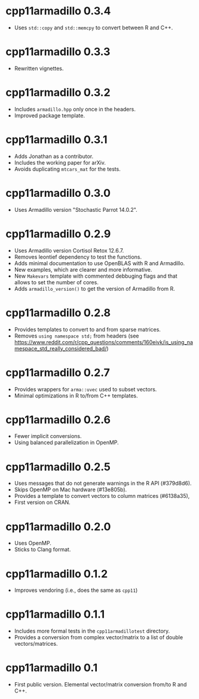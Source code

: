 # cpp11armadillo 0.3.4

* Uses `std::copy` and `std::memcpy` to convert between R and C++.

# cpp11armadillo 0.3.3

* Rewritten vignettes.

# cpp11armadillo 0.3.2

* Includes `armadillo.hpp` only once in the headers.
* Improved package template.

# cpp11armadillo 0.3.1

* Adds Jonathan as a contributor.
* Includes the working paper for arXiv.
* Avoids duplicating `mtcars_mat` for the tests.

# cpp11armadillo 0.3.0

* Uses Armadillo version "Stochastic Parrot 14.0.2".

# cpp11armadillo 0.2.9

* Uses Armadillo version Cortisol Retox 12.6.7.
* Removes leontief dependency to test the functions.
* Adds minimal documentation to use OpenBLAS with R and Armadillo.
* New examples, which are clearer and more informative.
* New `Makevars` template with commented debbuging flags and that allows to set the number of cores.
* Adds `armadillo_version()` to get the version of Armadillo from R.

# cpp11armadillo 0.2.8

* Provides templates to convert to and from sparse matrices.
* Removes `using namespace std;` from headers (see https://www.reddit.com/r/cpp_questions/comments/160eivk/is_using_namespace_std_really_considered_bad/)

# cpp11armadillo 0.2.7

* Provides wrappers for `arma::uvec` used to subset vectors.
* Minimal optimizations in R to/from C++ templates.

# cpp11armadillo 0.2.6

* Fewer implicit conversions.
* Using balanced parallelization in OpenMP.

# cpp11armadillo 0.2.5

* Uses messages that do not generate warnings in the R API (#379d8d6).
* Skips OpenMP on Mac hardware (#13e805b).
* Provides a template to convert vectors to column matrices (#6138a35),
* First version on CRAN.

# cpp11armadillo 0.2.0

* Uses OpenMP.
* Sticks to Clang format.

# cpp11armadillo 0.1.2

* Improves vendoring (i.e., does the same as `cpp11`)

# cpp11armadillo 0.1.1

* Includes more formal tests in the `cpp11armadillotest` directory.
* Provides a conversion from complex vector/matrix to a list of double
  vectors/matrices.

# cpp11armadillo 0.1

* First public version. Elemental vector/matrix conversion from/to R and C++.
